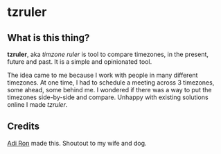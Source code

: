 # tzruler

## What is this thing?

**tzruler**, aka *timzone ruler* is tool to compare timezones, in the present, future and past. It is a simple and opinionated tool.

The idea came to me because I work with people in many different timezones. At one time, I had to schedule a meeting across 3 timezones, some ahead, some behind me. I wondered if there was a way to put the timezones side-by-side and compare. Unhappy with existing solutions online I made *tzruler*.

## Credits

[Adi Ron](https://adiron.me) made this. Shoutout to my wife and dog.

